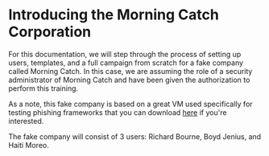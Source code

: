 # Introducing the Morning Catch Corporation

For this documentation, we will step through the process of setting up users, templates, and a full campaign from scratch for a fake company called Morning Catch. In this case, we are assuming the role of a security administrator of Morning Catch and have been given the authorization to perform this training.

As a note, this fake company is based on a great VM used specifically for testing phishing frameworks that you can download [here](http://blog.cobaltstrike.com/2014/08/06/introducing-morning-catch-a-phishing-paradise/) if you're interested.

The fake company will consist of 3 users: Richard Bourne, Boyd Jenius, and Haiti Moreo.